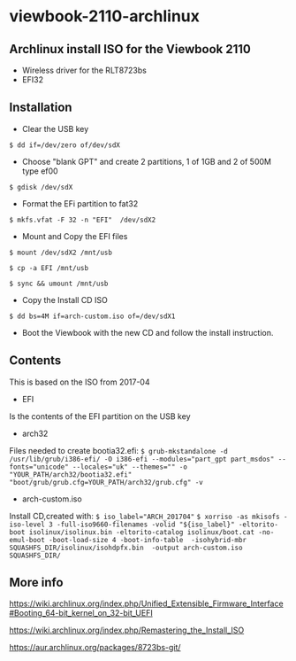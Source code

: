 # viewbook-2110-archlinux
## Archlinux install ISO for the Viewbook 2110
- Wireless driver for the RLT8723bs
- EFI32
## Installation
- Clear the USB key

`$ dd if=/dev/zero of/dev/sdX`
- Choose "blank GPT" and create 2 partitions, 1 of 1GB and 2 of 500M type ef00

`$ gdisk /dev/sdX`
- Format the EFi partition to fat32

`$ mkfs.vfat -F 32 -n "EFI"  /dev/sdX2`

- Mount and Copy the EFI files

`$ mount /dev/sdX2 /mnt/usb`

`$ cp -a EFI /mnt/usb`

`$ sync && umount /mnt/usb`
- Copy the Install CD ISO

`$ dd bs=4M if=arch-custom.iso of=/dev/sdX1`
- Boot the Viewbook with the new CD and follow the install instruction.

## Contents
This is based on the ISO from 2017-04

- EFI 

Is the contents of the EFI partition on the USB key
- arch32 

Files needed to create bootia32.efi:
`$ grub-mkstandalone -d /usr/lib/grub/i386-efi/ -O i386-efi --modules="part_gpt part_msdos" --fonts="unicode" --locales="uk" --themes="" -o  "YOUR_PATH/arch32/bootia32.efi" "boot/grub/grub.cfg=YOUR_PATH/arch32/grub.cfg" -v`

- arch-custom.iso

Install CD,created with:
`$ iso_label="ARCH_201704"`
`$ xorriso -as mkisofs -iso-level 3 -full-iso9660-filenames -volid "${iso_label}" -eltorito-boot isolinux/isolinux.bin -eltorito-catalog isolinux/boot.cat -no-emul-boot -boot-load-size 4 -boot-info-table  -isohybrid-mbr SQUASHFS_DIR/isolinux/isohdpfx.bin  -output arch-custom.iso SQUASHFS_DIR/`

## More info

https://wiki.archlinux.org/index.php/Unified_Extensible_Firmware_Interface#Booting_64-bit_kernel_on_32-bit_UEFI

https://wiki.archlinux.org/index.php/Remastering_the_Install_ISO

https://aur.archlinux.org/packages/8723bs-git/

